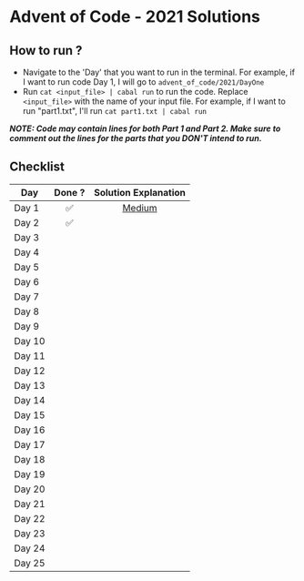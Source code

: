 # Advent of Code - 2021 Solutions

## How to run ?

- Navigate to the 'Day' that you want to run in the terminal. For example, if I want to run code Day 1, I will go to `advent_of_code/2021/DayOne`
- Run `cat <input_file> | cabal run` to run the code. Replace `<input_file>` with the name of your input file. For example, if I want to run "part1.txt", I'll run `cat part1.txt | cabal run` 

***NOTE: Code may contain lines for both Part 1 and Part 2. Make sure to comment out the lines for the parts that you DON'T intend to run.***

## Checklist

| **Day** |     **Done ?**     |                                       Solution Explanation                                        |
| ------- | :----------------: | :-----------------------------------------------------------------------------------------------: |
| Day 1   | :white_check_mark: | [Medium](https://ritvij99.medium.com/advent-of-code-2021-solutions-in-haskell-day-1-ba88e7d71d0a) |
| Day 2   | :white_check_mark: |                                                                                                   |
| Day 3   |                    |                                                                                                   |
| Day 4   |                    |                                                                                                   |
| Day 5   |                    |                                                                                                   |
| Day 6   |                    |                                                                                                   |
| Day 7   |                    |                                                                                                   |
| Day 8   |                    |                                                                                                   |
| Day 9   |                    |                                                                                                   |
| Day 10  |                    |                                                                                                   |
| Day 11  |                    |                                                                                                   |
| Day 12  |                    |                                                                                                   |
| Day 13  |                    |                                                                                                   |
| Day 14  |                    |                                                                                                   |
| Day 15  |                    |                                                                                                   |
| Day 16  |                    |                                                                                                   |
| Day 17  |                    |                                                                                                   |
| Day 18  |                    |                                                                                                   |
| Day 19  |                    |                                                                                                   |
| Day 20  |                    |                                                                                                   |
| Day 21  |                    |                                                                                                   |
| Day 22  |                    |                                                                                                   |
| Day 23  |                    |                                                                                                   |
| Day 24  |                    |                                                                                                   |
| Day 25  |                    |                                                                                                   |